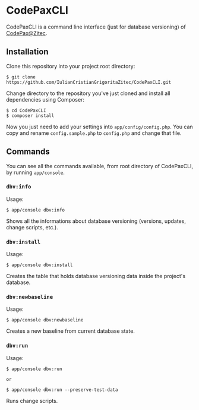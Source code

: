 # CodePaxCLI

CodePaxCLI is a command line interface (just for database versioning) of [CodePax@Zitec](https://github.com/ZitecCOM/CodePax).

## Installation

Clone this repository into your project root directory:

	$ git clone https://github.com/IulianCristianGrigoritaZitec/CodePaxCLI.git

Change directory to the repository you've just cloned and install all dependencies using Composer:
	
	$ cd CodePaxCLI
	$ composer install

Now you just need to add your settings into `app/config/config.php`. You can copy and rename `config.sample.php` to `config.php` and change that file.

## Commands

You can see all the commands available, from root directory of CodePaxCLI, by running `app/console`.

### `dbv:info`

Usage:
	
	$ app/console dbv:info

Shows all the informations about database versioning (versions, updates, change scripts, etc.).

### `dbv:install`

Usage:

	$ app/console dbv:install

Creates the table that holds database versioning data inside the project's database.

### `dbv:newbaseline`

Usage:

	$ app/console dbv:newbaseline

Creates a new baseline from current database state.

### `dbv:run`

Usage:

	$ app/console dbv:run

	or

	$ app/console dbv:run --preserve-test-data

Runs change scripts.
